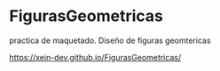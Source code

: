 # FigurasGeometricas

practica de maquetado.
Diseño de figuras geomtericas

https://xein-dev.github.io/FigurasGeometricas/
